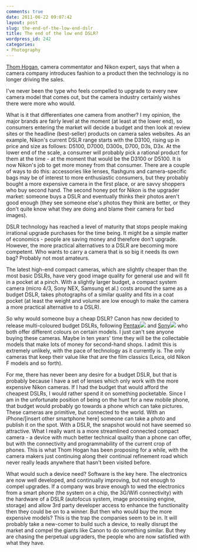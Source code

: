 ```yaml
---
comments: true
date: 2011-06-22 09:07:42
layout: post
slug: the-end-of-the-low-end-dslr
title: The end of the low end DSLR?
wordpress_id: 242
categories:
- Photography
---
```


[Thom Hogan](http://bythom.com), camera commentator and Nikon expert, says that when a camera company introduces fashion to a product then the technology is no longer driving the sales.

I've never been the type who feels compelled to upgrade to every new camera model that comes out, but the camera industry certainly wishes there were more who would.

What is it that differentiates one camera from another? I my opinion, the major brands are fairly level at the moment (at least at the lower end), so consumers entering the market will decide a budget and then look at review sites or the headline (best-seller) products on camera sales websites. As an example, Nikon's current DSLR range starts with the D3100, rising up in price and size as follows: D5100, D7000, D300s, D700, D3s, D3x. At the lower end of the scale, a consumer will probably pick a rational product for them at the time - at the moment that would be the D3100 or D5100. It is now Nikon's job to get more money from that consumer. There are a couple of ways to do this: accessories like lenses, flashguns and camera-specific bags may be of interest to more enthusiastic consumers, but they probably bought a more expensive camera in the first place, or are savvy shoppers who buy second hand. The second honey pot for Nikon is the upgrader market: someone buys a DSLR and eventually thinks their photos aren't good enough (they see someone else's photos they think are better, or they don't quite know what they are doing and blame their camera for bad images).

DSLR technology has reached a level of maturity that stops people making irrational upgrade purchases for the time being. It might be a simple matter of economics - people are saving money and therefore don't upgrade. However, the more practical alternatives to a DSLR are becoming more competent. Who wants to carry a camera that is so big it needs its own bag? Probably not most amateurs.

The latest high-end compact cameras, which are slightly cheaper than the most basic DSLRs, have very good image quality for general use and will fit in a pocket at a pinch. With a slightly larger budget, a compact system camera (micro 4/3, Sony NEX, Samsung et al.) costs around the same as a budget DSLR, takes photographs of a similar quality and fits in a coat pocket (at least the weight and volume are low enough to make the camera a more practical alternative to a DSLR).

So why would someone buy a cheap DSLR? Canon has now decided to release multi-coloured budget DSLRs, following [Pentax](http://www.amazon.co.uk/gp/product/B0042RTQP2/ref=as_li_ss_tl?ie=UTF8&tag=jenraa-21&linkCode=as2&camp=1634&creative=19450&creativeASIN=B0042RTQP2)![](http://www.assoc-amazon.co.uk/e/ir?t=&l=as2&o=2&a=B0042RTQP2)
and [Sony](http://www.amazon.co.uk/gp/product/B003OUX6UO/ref=as_li_ss_tl?ie=UTF8&tag=jenraa-21&linkCode=as2&camp=1634&creative=19450&creativeASIN=B003OUX6UO)![](http://www.assoc-amazon.co.uk/e/ir?t=&l=as2&o=2&a=B003OUX6UO) who both offer different colours on certain models. I just can't see anyone buying these cameras. Maybe in ten years' time they will be the collectable models that make lots of money for second-hand shops. I admit this is extremely unlikely, with the pace of technology as it currently is. The only cameras that keep their value like that are the film classics (Leica, old Nikon F models and so forth).

For me, there has never been any desire for a budget DSLR, but that is probably because I have a set of lenses which only work with the more expensive Nikon cameras. If I had the budget that would afford the cheapest DSLRs, I would rather spend it on something pocketable. Since I am in the unfortunate position of being on the hunt for a new mobile phone, that budget would probably go towards a phone which can take pictures. These cameras are primitive, but connected to the world. With an iPhone/[insert other smartphone here] someone can take a photo and publish it on the spot. With a DSLR, the snapshot would not have seemed so attractive. What I really want is a more streamlined connected compact camera - a device with much better technical quality than a phone can offer, but with the connectivity and programmability of the current crop of phones. This is what Thom Hogan has been proposing for a while, with the camera makers just continuing along their continual refinement road which never really leads anywhere that hasn't been visited before.

What would such a device need? Software is the key here. The electronics are now well developed, and continually improving, but not enough to compel upgrades. If a company was brave enough to wed the electronics from a smart phone (the system on a chip, the 3G/Wifi connectivity) with the hardware of a DSLR (autofocus system, image processing engine, storage) and allow 3rd party developer access to enhance the functionality then they could be on to a winner. But then who would buy the more expensive models? This is the trap the companies seem to be in. It will probably take a new-comer to build such a device, to really disrupt the market and compel the giants like Canon to do something similar. But they are chasing the perpetual upgraders, the people who are now satisfied with what they have.
